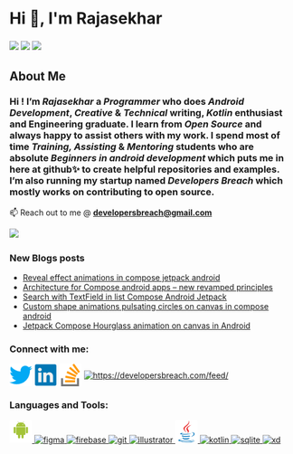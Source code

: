 <h1 align="left">Hi 👋, I'm Rajasekhar</h1>
<h3 align="left"><img src="https://img.shields.io/badge/Android-3DDC84?style=for-the-badge&logo=android&logoColor=white" /> <img src="https://img.shields.io/badge/Kotlin-0095D5?&style=for-the-badge&logo=kotlin&logoColor=white" /> <img src="https://img.shields.io/badge/java-%23ED8B00.svg?style=for-the-badge&logo=java&logoColor=white" />
<!-- <h3 align="left">I breathe kotlin, I eat Jetpack Compose and I live to learn, build for android but not literally though.</h3> -->
  
## About Me
### Hi ! I’m ***Rajasekhar*** a ***Programmer*** who does ***Android Development***, ***Creative*** & ***Technical*** writing, ***Kotlin*** enthusiast and Engineering graduate. I learn from ***Open Source*** and always happy to assist others with my work. I spend most of time ***Training, Assisting*** & ***Mentoring*** students who are absolute ***Beginners in android development*** which puts me in here at github:sparkles: to create helpful repositories and examples. I’m also running my startup named ***Developers Breach*** which mostly works on contributing to open source.
  
📫 Reach out to me @ **developersbreach@gmail.com**

![](https://komarev.com/ghpvc/?username=RajashekarRaju)

<!--
<p align="left"> <a href="https://github.com/ryo-ma/github-profile-trophy"><img src="https://github-profile-trophy.vercel.app/?username=rajashekarraju" alt="rajashekarraju" /></a> </p>
<p align="left"> <a href="https://twitter.com/rajashekarke" target="blank"><img src="https://img.shields.io/twitter/follow/rajashekarke?logo=twitter&style=for-the-badge" alt="rajashekarke" /></a> </p>
-->

<!-- 
- 🔭 I’m currently striving on **growth of my organization which provides training for students who are passionate about technology.**
- 🌱 I’m currently learning **Jetpack Compose | Android | Kotlin** 
-->


### New Blogs posts
<!-- BLOG-POST-LIST:START -->
- [Reveal effect animations in compose jetpack android](https://developersbreach.com/reveal-effect-animations-compose-android/)
- [Architecture for Compose android apps – new revamped principles](https://developersbreach.com/compose-android-app-architecture/)
- [Search with TextField in list Compose Android Jetpack](https://developersbreach.com/search-with-textfield-list-compose/)
- [Custom shape animations pulsating circles on canvas in compose android](https://developersbreach.com/custom-shape-animations-pulsating-circles-canvas-compose/)
- [Jetpack Compose Hourglass animation on canvas in Android](https://developersbreach.com/hourglass-animation-canvas-compose/)
<!-- BLOG-POST-LIST:END -->

<h3 align="left">Connect with me:</h3>
<p align="left">
<a href="https://twitter.com/rajashekarke" target="blank"><img align="center" src="https://github.com/RajashekarRaju/RajashekarRaju/blob/master/Images/twitter.png" alt="rajashekarke" height="40" width="40" /></a>
<a href="https://www.linkedin.com/in/rajasekhar-k-e/" target="blank"><img align="center" src="https://github.com/RajashekarRaju/RajashekarRaju/blob/master/Images/linkedin.png" alt="rajashekarke" height="40" width="40" /></a>
<a href="https://stackoverflow.com/users/7725103/rajasekhar" target="blank"><img align="center" src="https://github.com/RajashekarRaju/RajashekarRaju/blob/master/Images/stack_overflow.png" alt="rajashekarke" height="40" width="40" /></a>
<a href="https://developersbreach.com/feed/" target="blank"><img align="center" src="https://developersbreach.com/wp-content/uploads/2021/05/cropped-company-logo-low-e1620530924648.png" alt="https://developersbreach.com/feed/" height="40" width="40" /></a>
</p>

<h3 align="left">Languages and Tools:</h3>
<p align="left"> <a href="https://developer.android.com" target="_blank"> <img src="https://raw.githubusercontent.com/devicons/devicon/master/icons/android/android-original-wordmark.svg" alt="android" width="40" height="40"/> </a> <a href="https://www.figma.com/" target="_blank"> <img src="https://www.vectorlogo.zone/logos/figma/figma-icon.svg" alt="figma" width="40" height="40"/> </a> <a href="https://firebase.google.com/" target="_blank"> <img src="https://www.vectorlogo.zone/logos/firebase/firebase-icon.svg" alt="firebase" width="40" height="40"/> </a> <a href="https://git-scm.com/" target="_blank"> <img src="https://www.vectorlogo.zone/logos/git-scm/git-scm-icon.svg" alt="git" width="40" height="40"/> </a> <a href="https://www.adobe.com/in/products/illustrator.html" target="_blank"> <img src="https://www.vectorlogo.zone/logos/adobe_illustrator/adobe_illustrator-icon.svg" alt="illustrator" width="40" height="40"/> </a> <a href="https://www.java.com" target="_blank"> <img src="https://raw.githubusercontent.com/devicons/devicon/master/icons/java/java-original.svg" alt="java" width="40" height="40"/> </a> <a href="https://kotlinlang.org" target="_blank"> <img src="https://www.vectorlogo.zone/logos/kotlinlang/kotlinlang-icon.svg" alt="kotlin" width="40" height="40"/> </a> <a href="https://www.sqlite.org/" target="_blank"> <img src="https://www.vectorlogo.zone/logos/sqlite/sqlite-icon.svg" alt="sqlite" width="40" height="40"/> </a> <a href="https://www.adobe.com/products/xd.html" target="_blank"> <img src="https://cdn.worldvectorlogo.com/logos/adobe-xd.svg" alt="xd" width="40" height="40"/> </a> </p>

<!-- 
<p><img align="left" src="https://github-readme-stats.vercel.app/api/top-langs?username=rajashekarraju&show_icons=true&locale=en&layout=compact" alt="rajashekarraju" /></p>
<p>&nbsp;<img align="center" src="https://github-readme-stats.vercel.app/api?username=rajashekarraju&show_icons=true&locale=en" alt="rajashekarraju" /></p>
<p><img align="center" src="https://github-readme-streak-stats.herokuapp.com/?user=rajashekarraju&" alt="rajashekarraju" /></p> 
-->
